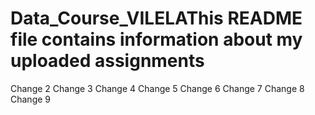 # Data_Course_VILELAThis README file contains information about my uploaded assignments
Change 2
Change 3
Change 4
Change 5
Change 6
Change 7
Change 8
Change 9
